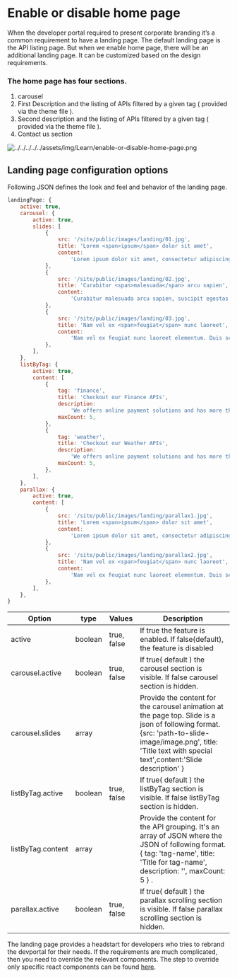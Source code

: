 # Enable or disable home page

When the developer portal required to present corporate branding it’s a common requirement to have a landing page. The default landing page is the API listing page. But when we enable home page, there will be an additional landing page. It can be customized based on the design requirements. 

### The home page has four sections.
1. carousel
2. First Description and the listing of APIs filtered by a given tag ( provided via the theme file ).
3. Second description and the listing of APIs filtered by a given tag ( provided via the theme file ).
4. Contact us section

 ![../../../../../assets/img/Learn/enable-or-disable-home-page.png](../../../../../assets/img/Learn/enable-or-disable-home-page.png) 

## Landing page configuration options

Following JSON defines the look and feel and behavior of the landing page.


``` js
landingPage: {
    active: true,
    carousel: {
        active: true,
        slides: [
            {
                src: '/site/public/images/landing/01.jpg',
                title: 'Lorem <span>ipsum</span> dolor sit amet',
                content:
                    'Lorem ipsum dolor sit amet, consectetur adipiscing elit. Integer felis lacus, placerat vel condimentum in, porta a urna. Suspendisse dolor diam, vestibulum at molestie dapibus, semper eget ex. Morbi sit amet euismod tortor.',
            },
            {
                src: '/site/public/images/landing/02.jpg',
                title: 'Curabitur <span>malesuada</span> arcu sapien',
                content:
                    'Curabitur malesuada arcu sapien, suscipit egestas purus efficitur vitae. Etiam vulputate hendrerit venenatis. ',
            },
            {
                src: '/site/public/images/landing/03.jpg',
                title: 'Nam vel ex <span>feugiat</span> nunc laoreet',
                content:
                    'Nam vel ex feugiat nunc laoreet elementum. Duis sed nibh condimentum, posuere risus a, mollis diam. Vivamus ultricies, augue id pulvinar semper, mauris lorem bibendum urna, eget tincidunt quam ex ut diam.',
            },
        ],
    },
    listByTag: {
        active: true,
        content: [
            {
                tag: 'finance',
                title: 'Checkout our Finance APIs',
                description:
                    'We offers online payment solutions and has more than 123 million customers worldwide. The WSO2 Finane API makes powerful functionality available to developers by exposing various features of our platform. Functionality includes but is not limited to invoice management, transaction processing and account management.',
                maxCount: 5,
            },
            {
                tag: 'weather',
                title: 'Checkout our Weather APIs',
                description:
                    'We offers online payment solutions and has more than 123 million customers worldwide. The WSO2 Finane API makes powerful functionality available to developers by exposing various features of our platform. Functionality includes but is not limited to invoice management, transaction processing and account management.',
                maxCount: 5,
            },
        ],
    },
    parallax: {
        active: true,
        content: [
            {
                src: '/site/public/images/landing/parallax1.jpg',
                title: 'Lorem <span>ipsum</span> dolor sit amet',
                content:
                    'Lorem ipsum dolor sit amet, consectetur adipiscing elit. Integer felis lacus, placerat vel condimentum in, porta a urna. Suspendisse dolor diam, vestibulum at molestie dapibus, semper eget ex. Morbi sit amet euismod tortor.',
            },
            {
                src: '/site/public/images/landing/parallax2.jpg',
                title: 'Nam vel ex <span>feugiat</span> nunc laoreet',
                content:
                    'Nam vel ex feugiat nunc laoreet elementum. Duis sed nibh condimentum, posuere risus a, mollis diam. Vivamus ultricies, augue id pulvinar semper, mauris lorem bibendum urna, eget tincidunt quam ex ut diam.',
            },
        ],
    },
}
```

| Option | type | Values | Description |
| ------ | -- | ----------- | ----------- |
| active | boolean | true, false | If true the feature is enabled. If false(default), the feature is disabled  |
| carousel.active | boolean | true, false | If true( default ) the carousel section is visible. If false carousel section is hidden. |
| carousel.slides | array | |  Provide the content for the carousel animation at the page top. Slide is a json of following format. {src: 'path-to-slide-image/image.png', title: 'Title text with <span>special text</span>',content:'Slide description' }  |
| listByTag.active | boolean | true, false | If true( default ) the listByTag section is visible. If false listByTag section is hidden. |
listByTag.content | array | | Provide the content for the API grouping. It's an array of JSON where the JSON of following format. { tag: 'tag-name', title: 'Title for tag-name', description: '', maxCount: 5 } .|
| parallax.active | boolean | true, false | If true( default ) the parallax scrolling section is visible. If false parallax scrolling section is hidden. | 

The landing page provides a headstart for developers who tries to rebrand the devportal for their needs. If the requirements are much complicated, then you need to override the relevant components. The step to override only specific react components can be found [here](advanced-customization.md).

